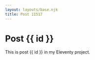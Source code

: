 ```yaml
---
layout: layouts/base.njk
title: Post 11517
---
```


# Post {{ id }}

This is post {{ id }} in my Eleventy project.
